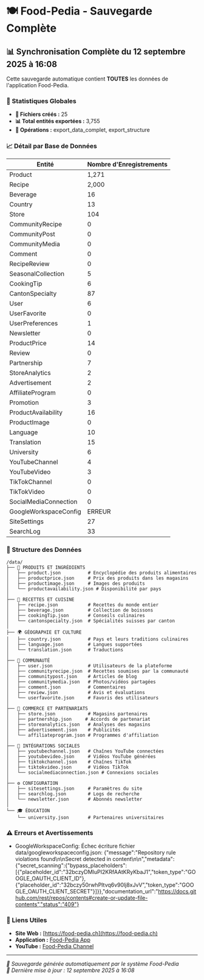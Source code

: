 # 🍽️ Food-Pedia - Sauvegarde Complète

## 📊 Synchronisation Complète du 12 septembre 2025 à 16:08

Cette sauvegarde automatique contient **TOUTES** les données de l'application Food-Pedia.

### 🎯 Statistiques Globales
- **📁 Fichiers créés :** 25
- **📊 Total entités exportées :** 3,755
- **🚀 Opérations :** export_data_complet, export_structure

### 📈 Détail par Base de Données

| Entité | Nombre d'Enregistrements |
|--------|---------------------------|
| Product | 1,271 |
| Recipe | 2,000 |
| Beverage | 16 |
| Country | 13 |
| Store | 104 |
| CommunityRecipe | 0 |
| CommunityPost | 0 |
| CommunityMedia | 0 |
| Comment | 0 |
| RecipeReview | 0 |
| SeasonalCollection | 5 |
| CookingTip | 6 |
| CantonSpecialty | 87 |
| User | 6 |
| UserFavorite | 0 |
| UserPreferences | 1 |
| Newsletter | 0 |
| ProductPrice | 14 |
| Review | 0 |
| Partnership | 7 |
| StoreAnalytics | 2 |
| Advertisement | 2 |
| AffiliateProgram | 0 |
| Promotion | 3 |
| ProductAvailability | 16 |
| ProductImage | 0 |
| Language | 10 |
| Translation | 15 |
| University | 6 |
| YouTubeChannel | 4 |
| YouTubeVideo | 3 |
| TikTokChannel | 0 |
| TikTokVideo | 0 |
| SocialMediaConnection | 0 |
| GoogleWorkspaceConfig | ERREUR |
| SiteSettings | 27 |
| SearchLog | 33 |

### 📁 Structure des Données
```
/data/
├── 🥗 PRODUITS ET INGRÉDIENTS
│   ├── product.json          # Encyclopédie des produits alimentaires
│   ├── productprice.json     # Prix des produits dans les magasins
│   ├── productimage.json     # Images des produits
│   └── productavailability.json # Disponibilité par pays
│
├── 🍳 RECETTES ET CUISINE
│   ├── recipe.json           # Recettes du monde entier
│   ├── beverage.json         # Collection de boissons
│   ├── cookingTip.json       # Conseils culinaires
│   └── cantonspecialty.json  # Spécialités suisses par canton
│
├── 🌍 GÉOGRAPHIE ET CULTURE
│   ├── country.json          # Pays et leurs traditions culinaires
│   ├── language.json         # Langues supportées
│   └── translation.json      # Traductions
│
├── 👥 COMMUNAUTÉ
│   ├── user.json             # Utilisateurs de la plateforme
│   ├── communityrecipe.json  # Recettes soumises par la communauté
│   ├── communitypost.json    # Articles de blog
│   ├── communitymedia.json   # Photos/vidéos partagées
│   ├── comment.json          # Commentaires
│   ├── review.json           # Avis et évaluations
│   └── userfavorite.json     # Favoris des utilisateurs
│
├── 🏪 COMMERCE ET PARTENARIATS
│   ├── store.json            # Magasins partenaires
│   ├── partnership.json     # Accords de partenariat
│   ├── storeanalytics.json   # Analyses des magasins
│   ├── advertisement.json    # Publicités
│   └── affiliateprogram.json # Programmes d'affiliation
│
├── 📱 INTÉGRATIONS SOCIALES
│   ├── youtubechannel.json   # Chaînes YouTube connectées
│   ├── youtubevideo.json     # Vidéos YouTube générées
│   ├── tiktokchannel.json    # Chaînes TikTok
│   ├── tiktokvideo.json      # Vidéos TikTok
│   └── socialmediaconnection.json # Connexions sociales
│
├── ⚙️ CONFIGURATION
│   ├── sitesettings.json     # Paramètres du site
│   ├── searchlog.json        # Logs de recherche
│   └── newsletter.json       # Abonnés newsletter
│
└── 🎓 ÉDUCATION
    └── university.json       # Partenaires universitaires
```

### ⚠️ Erreurs et Avertissements
- GoogleWorkspaceConfig: Échec écriture fichier data/googleworkspaceconfig.json: {"message":"Repository rule violations found\n\nSecret detected in content\n\n","metadata":{"secret_scanning":{"bypass_placeholders":[{"placeholder_id":"32bczyDMIuPI2KRfAAtKRyKbaJ1","token_type":"GOOGLE_OAUTH_CLIENT_ID"},{"placeholder_id":"32bczy50rwhPItvq6v90lj8xJvV","token_type":"GOOGLE_OAUTH_CLIENT_SECRET"}]}},"documentation_url":"https://docs.github.com/rest/repos/contents#create-or-update-file-contents","status":"409"}

### 🔗 Liens Utiles
- **Site Web :** [https://food-pedia.ch](https://food-pedia.ch)
- **Application :** [Food-Pedia App](https://preview--food-pedia-60244209.base44.app/)
- **YouTube :** [Food-Pedia Channel](https://www.youtube.com/@Food-Pedia-ch)

---
*🤖 Sauvegarde générée automatiquement par le système Food-Pedia*  
*📅 Dernière mise à jour : 12 septembre 2025 à 16:08*